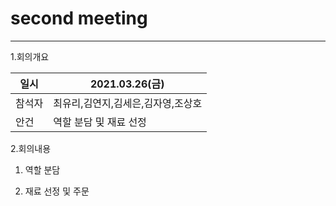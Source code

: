 # second meeting   
---


1.회의개요   

|일시|2021.03.26(금)|
|---|---| 
|참석자|최유리,김연지,김세은,김자영,조상호|
|안건|역할 분담 및 재료 선정|


2.회의내용

1. 역할 분담

2. 재료 선정 및 주문



